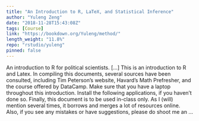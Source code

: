 ```yaml
---
title: "An Introduction to R, LaTeX, and Statistical Inference"
author: "Yuleng Zeng"
date: "2018-11-28T15:43:08Z"
tags: [Course]
link: "https://bookdown.org/Yuleng/method/"
length_weight: "11.8%"
repo: "rstudio/yuleng"
pinned: false
---
```


An introduction to R for political scientists. [...] This is an introduction to R and Latex. In compiling this documents, several sources have been consulted, including Tim Peterson’s website, Havard’s Math Prefresher, and the course offered by DataCamp. Make sure that you have a laptop throughout this introduction. Install the following applications, if you haven’t done so. Finally, this document is to be used in-class only. As I (will) mention several times, it borrows and merges a lot of resources online. Also, if you see any mistakes or have suggestions, please do shoot me an ...
